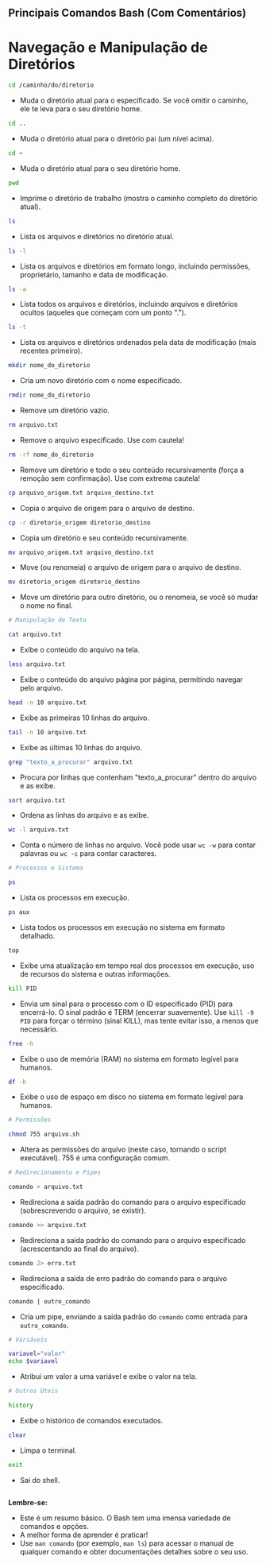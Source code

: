 ## Principais Comandos Bash (Com Comentários)

# Navegação e Manipulação de Diretórios
```bash
cd /caminho/do/diretorio
```

* Muda o diretório atual para o especificado. Se você omitir o caminho, ele te leva para o seu diretório home.

```bash
cd ..
```

* Muda o diretório atual para o diretório pai (um nível acima).

```bash
cd ~
```

* Muda o diretório atual para o seu diretório home.

```bash
pwd
```

* Imprime o diretório de trabalho (mostra o caminho completo do diretório atual).

```bash
ls
```

* Lista os arquivos e diretórios no diretório atual.

```bash
ls -l
```

* Lista os arquivos e diretórios em formato longo, incluindo permissões, proprietário, tamanho e data de modificação.

```bash
ls -a
```

* Lista todos os arquivos e diretórios, incluindo arquivos e diretórios ocultos (aqueles que começam com um ponto ".").

```bash
ls -t
```

* Lista os arquivos e diretórios ordenados pela data de modificação (mais recentes primeiro).

```bash
mkdir nome_do_diretorio
```

* Cria um novo diretório com o nome especificado.

```bash
rmdir nome_do_diretorio
```

* Remove um diretório vazio.

```bash
rm arquivo.txt
```

* Remove o arquivo especificado. Use com cautela!

```bash
rm -rf nome_do_diretorio
```

* Remove um diretório e todo o seu conteúdo recursivamente (força a remoção sem confirmação). Use com extrema cautela!

```bash
cp arquivo_origem.txt arquivo_destino.txt
```

* Copia o arquivo de origem para o arquivo de destino.

```bash
cp -r diretorio_origem diretorio_destino
```

* Copia um diretório e seu conteúdo recursivamente.

```bash
mv arquivo_origem.txt arquivo_destino.txt
```

* Move (ou renomeia) o arquivo de origem para o arquivo de destino.

```bash
mv diretorio_origem diretorio_destino
```

* Move um diretório para outro diretório, ou o renomeia, se você só mudar o nome no final.

```bash
# Manipulação de Texto

cat arquivo.txt
```

* Exibe o conteúdo do arquivo na tela.

```bash
less arquivo.txt
```

* Exibe o conteúdo do arquivo página por página, permitindo navegar pelo arquivo.

```bash
head -n 10 arquivo.txt
```

* Exibe as primeiras 10 linhas do arquivo.

```bash
tail -n 10 arquivo.txt
```

* Exibe as últimas 10 linhas do arquivo.

```bash
grep "texto_a_procurar" arquivo.txt
```

* Procura por linhas que contenham "texto_a_procurar" dentro do arquivo e as exibe.

```bash
sort arquivo.txt
```

* Ordena as linhas do arquivo e as exibe.

```bash
wc -l arquivo.txt
```

* Conta o número de linhas no arquivo. Você pode usar `wc -w` para contar palavras ou `wc -c` para contar caracteres.

```bash
# Processos e Sistema

ps
```

* Lista os processos em execução.

```bash
ps aux
```

* Lista todos os processos em execução no sistema em formato detalhado.

```bash
top
```

* Exibe uma atualização em tempo real dos processos em execução, uso de recursos do sistema e outras informações.

```bash
kill PID
```

* Envia um sinal para o processo com o ID especificado (PID) para encerrá-lo. O sinal padrão é TERM (encerrar suavemente). Use `kill -9 PID` para forçar o término (sinal KILL), mas tente evitar isso, a menos que necessário.

```bash
free -h
```

* Exibe o uso de memória (RAM) no sistema em formato legível para humanos.

```bash
df -h
```

* Exibe o uso de espaço em disco no sistema em formato legível para humanos.

```bash
# Permissões

chmod 755 arquivo.sh
```

* Altera as permissões do arquivo (neste caso, tornando o script executável). 755 é uma configuração comum.

```bash
# Redirecionamento e Pipes

comando > arquivo.txt
```

* Redireciona a saída padrão do comando para o arquivo especificado (sobrescrevendo o arquivo, se existir).

```bash
comando >> arquivo.txt
```

* Redireciona a saída padrão do comando para o arquivo especificado (acrescentando ao final do arquivo).

```bash
comando 2> erro.txt
```

* Redireciona a saída de erro padrão do comando para o arquivo especificado.

```bash
comando | outro_comando
```

* Cria um pipe, enviando a saída padrão do `comando` como entrada para `outro_comando`.

```bash
# Variáveis

variavel="valor"
echo $variavel
```

* Atribui um valor a uma variável e exibe o valor na tela.

```bash
# Outros Úteis

history
```

* Exibe o histórico de comandos executados.

```bash
clear
```

* Limpa o terminal.

```bash
exit
```

* Sai do shell.

```
```

**Lembre-se:**

* Este é um resumo básico. O Bash tem uma imensa variedade de comandos e opções.
* A melhor forma de aprender é praticar!
* Use `man comando` (por exemplo, `man ls`) para acessar o manual de qualquer comando e obter documentações detalhes sobre o seu uso.
